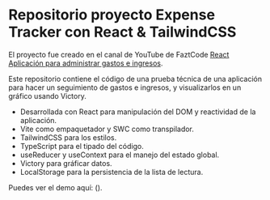 # Repositorio proyecto Expense Tracker con React & TailwindCSS

El proyecto fue creado en el canal de YouTube de FaztCode [React Aplicación para administrar gastos e ingresos](https://www.youtube.com/@FaztCode).

Este repositorio contiene el código de una prueba técnica de una aplicación para hacer un seguimiento de gastos e ingresos, y visualizarlos en un gráfico usando Victory.

- Desarrollada con React para manipulación del DOM y reactividad de la aplicación.
- Vite como empaquetador y SWC como transpilador.
- TailwindCSS para los estilos.
- TypeScript para el tipado del código.
- useReducer y useContext para el manejo del estado global.
- Victory para gráficar datos.
- LocalStorage para la persistencia de la lista de lectura.

Puedes ver el demo aquí: ().
